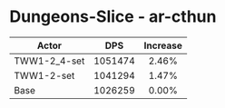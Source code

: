 # Dungeons-Slice - ar-cthun
| Actor | DPS | Increase |
|---|:---:|:---:|
|TWW1-2_4-set|1051474|2.46%|
|TWW1-2-set|1041294|1.47%|
|Base|1026259|0.00%|
